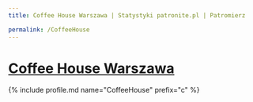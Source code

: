 ```yaml
---
title: Coffee House Warszawa | Statystyki patronite.pl | Patromierz

permalink: /CoffeeHouse
---
```


# [Coffee House Warszawa](https://patronite.pl/CoffeeHouse)

{% include profile.md name="CoffeeHouse" prefix="c" %}
